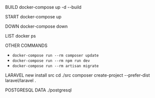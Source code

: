 BUILD
docker-compose up -d --build

START
docker-compose up

DOWN
docker-compose down

LIST
docker ps

OTHER COMMANDS
- `docker-compose run --rm composer update`
- `docker-compose run --rm npm run dev`
- `docker-compose run --rm artisan migrate` 

LARAVEL new install src
cd ./src
composer create-project --prefer-dist laravel/laravel .

POSTGRESQL DATA
./postgresql